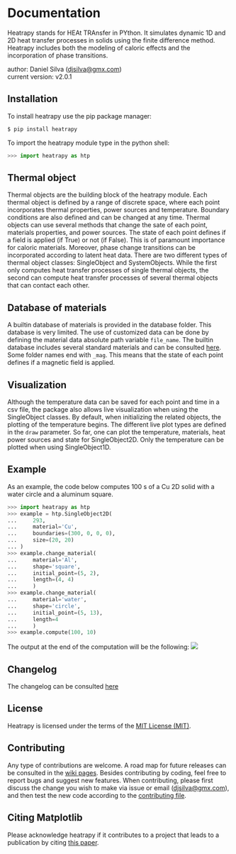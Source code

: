 # Documentation

Heatrapy stands for HEAt TRAnsfer in PYthon. It simulates dynamic 1D and 2D heat transfer processes in solids using the finite difference method. Heatrapy includes both the modeling of caloric effects and the incorporation of phase transitions.

author: Daniel Silva (djsilva@gmx.com) <br> current version: v2.0.1

Installation
------------
To install heatrapy use the pip package manager:
```bash
$ pip install heatrapy
```
To import the heatrapy module type in the python shell:
```python
>>> import heatrapy as htp
```

Thermal object
--------------
Thermal objects are the building block of the heatrapy module. Each thermal object is defined by a range of discrete space, where each point incorporates thermal properties, power sources and temperature. Boundary conditions are also defined and can be changed at any time. Thermal objects can use several methods that change the sate of each point, materials properties, and power sources. The state of each point defines if a field is applied (if True) or not (if False). This is of paramount importance for caloric materials. Moreover, phase change transitions can be incorporated according to latent heat data. There are two different types of thermal object classes: SingleObject and SystemObjects. While the first only computes heat transfer processes of single thermal objects, the second can compute heat transfer processes of several thermal objects that can contact each other.

Database of materials
---------------------
A builtin database of materials is provided in the database folder. This database is very limited. The use of customized data can be done by defining the material data absolute path variable `file_name`. The builtin database includes several standard materials and can be consulted <a href='https://github.com/djsilva99/heatrapy/tree/master/heatrapy/database'>here</a>. Some folder names end with `_mag`. This means that the state of each point defines if a magnetic field is applied.

Visualization
-------------
Although the temperature data can be saved for each point and time in a csv file, the package also allows live visualization when using the SingleObject classes. By default, when initializing the related objects, the plotting of the temperature begins. The different live plot types are defined in the `draw` parameter. So far, one can plot the temperature, materials, heat power sources and state for SingleObject2D. Only the temperature can be plotted when using SingleObject1D.

Example
-------
As an example, the code below computes 100 s of a Cu 2D solid with a water circle and a aluminum square.
```python
>>> import heatrapy as htp
>>> example = htp.SingleObject2D(
...     293,
...     material='Cu',
...     boundaries=(300, 0, 0, 0),
...     size=(20, 20)
... )
>>> example.change_material(
...     material='Al',
...     shape='square',
...     initial_point=(5, 2),
...     length=(4, 4)
...     )
>>> example.change_material(
...     material='water',
...     shape='circle',
...     initial_point=(5, 13),
...     length=4
...     )
>>> example.compute(100, 10)
```
The output at the end of the computation will be the following:
<img src="https://github.com/danieljosesilva/heatrapy/blob/master/img/example.png">

Changelog
---------
The changelog can be consulted <a href='https://github.com/djsilva99/heatrapy/tree/master/CHANGELOG.md'>here</a>

License
-------
Heatrapy is licensed under the terms of the <a href='https://github.com/djsilva99/heatrapy/tree/master/LICENSE'>MIT License (MIT)</a>.

Contributing
------------
Any type of contributions are welcome. A road map for future releases can be consulted in the <a href='https://github.com/djsilva99/heatrapy/wiki'>wiki pages</a>. Besides contributing by coding, feel free to report bugs and suggest new features. When contributing, please first discuss the change you wish to make via issue or email (djsilva@gmx.com), and then test the new code according to the <a href='https://github.com/djsilva99/heatrapy/tree/master/CONTRIBUTING.md'> contributing file</a>.

Citing Matplotlib
-----------------
Please acknowledge heatrapy if it contributes to a project that leads to a publication by citing <a href='https://github.com/djsilva99/heatrapy/wiki'>this paper</a>.
